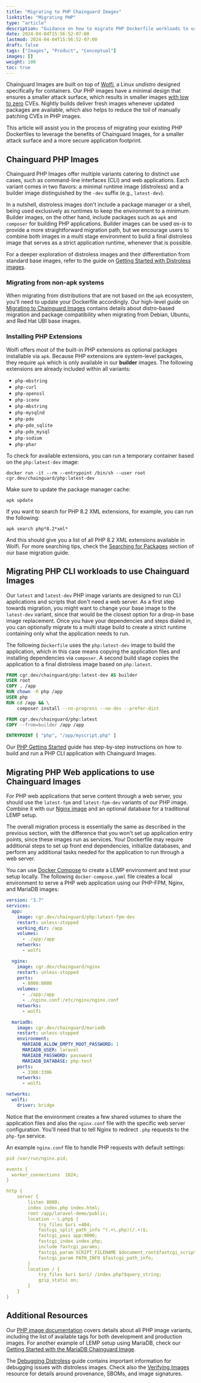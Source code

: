 ```yaml
---
title: "Migrating to PHP Chainguard Images"
linktitle: "Migrating PHP"
type: "article"
description: "Guidance on how to migrate PHP Dockerfile workloads to use Chainguard Images"
date: 2024-04-04T15:56:52-07:00
lastmod: 2024-04-04T15:56:52-07:00
draft: false
tags: ["Images", "Product", "Conceptual"]
images: []
weight: 100
toc: true
---
```


Chainguard Images are built on top of [Wolfi](/chainguard/open-source/wolfi/), a Linux _undistro_ designed specifically for containers. Our PHP images have a minimal design that ensures a smaller attack surface, which results in smaller images [with low to zero](/chainguard/chainguard-images/vuln-comparison/php/) CVEs. Nightly builds deliver fresh images whenever updated packages are available, which also helps to reduce the toil of manually patching CVEs in PHP images.

This article will assist you in the process of migrating your existing PHP Dockerfiles to leverage the benefits of Chainguard Images, for a smaller attack surface and a more secure application footprint.

## Chainguard PHP Images

Chainguard PHP Images offer multiple variants catering to distinct use cases, such as command-line interfaces (CLI) and web applications. Each variant comes in two flavors: a minimal runtime image (distroless) and a builder image distinguished by the `-dev` suffix (e.g., `latest-dev`).

In a nutshell, distroless images don't include a package manager or a shell, being used exclusively as runtimes to keep the environment to a minimum. Builder images, on the other hand, include packages such as `apk` and `composer` for building PHP applications. Builder images can be used _as-is_ to provide a more straightforward migration path, but we encourage users to combine both images in a multi stage environment to build a final distroless image that serves as a strict application runtime, whenever that is possible.

For a deeper exploration of distroless images and their differentiation from standard base images, refer to the guide on [Getting Started with Distroless images](/chainguard/chainguard-images/getting-started-distroless/).

### Migrating from non-apk systems
When migrating from distributions that are not based on the `apk` ecosystem, you'll need to update your Dockerfile accordingly. Our high-level guide on [Migrating to Chainguard Images](https://edu.chainguard.dev/chainguard/migration-guides/migrating-to-chainguard-images/) contains details about distro-based migration and package compatibility when migrating from Debian, Ubuntu, and Red Hat UBI base images.

### Installing PHP Extensions
Wolfi offers most of the built-in PHP extensions as optional packages installable via `apk`. Because PHP extensions are system-level packages, they require `apk` which is only available in our **builder** images. The following extensions are already included within all variants:

- `php-mbstring`
- `php-curl`
- `php-openssl`
- `php-iconv`
- `php-mbstring`
- `php-mysqlnd`
- `php-pdo`
- `php-pdo_sqlite`
- `php-pdo_mysql`
- `php-sodium`
- `php-phar`


To check for available extensions, you can run a temporary container based on the `php:latest-dev` image:

```shell
docker run -it --rm --entrypoint /bin/sh --user root cgr.dev/chainguard/php:latest-dev
```

Make sure to update the package manager cache:

```shell
apk update
```
If you want to search for PHP 8.2 XML extensions, for example, you can run the following:

```shell
apk search php*8.2*xml*
```
And this should give you a list of all PHP 8.2 XML extensions available in Wolfi. For more searching tips, check the [Searching for Packages](/chainguard/migration-guides/migrating-to-chainguard-images/#searching-for-packages) section of our base migration guide.

## Migrating PHP CLI workloads to use Chainguard Images
Our `latest` and `latest-dev` PHP image variants are designed to run CLI applications and scripts that don't need a web server. As a first step towards migration, you might want to change your base image to the `latest-dev` variant, since that would be the closest option for a drop-in base image replacement. Once you have your dependencies and steps dialed in, you can optionally migrate to a multi stage build to create a strict runtime containing only what the application needs to run.

The following `Dockerfile` uses the `php:latest-dev` image to build the application, which in this case means copying the application files and installing dependencies via `composer`. A second build stage copies the application to a final distroless image based on `php:latest`.

```Dockerfile
FROM cgr.dev/chainguard/php:latest-dev AS builder
USER root
COPY . /app
RUN chown -R php /app
USER php
RUN cd /app && \
    composer install --no-progress --no-dev --prefer-dist

FROM cgr.dev/chainguard/php:latest
COPY --from=builder /app /app

ENTRYPOINT [ "php", "/app/myscript.php" ]
```

Our [PHP Getting Started](/chainguard/chainguard-images/getting-started/php/) guide has step-by-step instructions on how to build and run a PHP CLI application with Chainguard Images.

## Migrating PHP Web applications to use Chainguard Images
For PHP web applications that serve content through a web server, you should use the `latest-fpm` and `latest-fpm-dev` variants of our PHP image. Combine it with our [Nginx image](/chainguard/chainguard-images/reference/nginx) and an optional database for a traditional LEMP setup.

The overall migration process is essentially the same as described in the previous section, with the difference that you won't set up application entry points, since these images run as services. Your Dockerfile may require additional steps to set up front end dependencies, initialize databases, and perform any additional tasks needed for the application to run through a web server.

You can use [Docker Compose](https://docs.docker.com/compose/) to create a LEMP environment and test your setup locally. The following `docker-compose.yaml` file creates a local environment to serve a PHP web application using our PHP-FPM, Nginx, and MariaDB images:

```yaml
version: "3.7"
services:
  app:
    image: cgr.dev/chainguard/php:latest-fpm-dev
    restart: unless-stopped
    working_dir: /app
    volumes:
      - ./app:/app
    networks:
      - wolfi

  nginx:
    image: cgr.dev/chainguard/nginx
    restart: unless-stopped
    ports:
      - 8000:8080
    volumes:
      - ./app:/app
      - ./nginx.conf:/etc/nginx/nginx.conf
    networks:
      - wolfi

  mariadb:
    image: cgr.dev/chainguard/mariadb
    restart: unless-stopped
    environment:
      MARIADB_ALLOW_EMPTY_ROOT_PASSWORD: 1
      MARIADB_USER: laravel
      MARIADB_PASSWORD: password
      MARIADB_DATABASE: php-test
    ports:
      - 3306:3306
    networks:
      - wolfi

networks:
  wolfi:
    driver: bridge

```

Notice that the environment creates a few shared volumes to share the application files and also the `nginx.conf` file with the specific web server configuration. You'll need that to tell Nginx to redirect `.php` requests to the `php-fpm` service.

An example `nginx.conf` file to handle PHP requests with default settings:

```yaml
pid /var/run/nginx.pid;

events {
  worker_connections  1024;
}

http {
    server {
        listen 8080;
        index index.php index.html;
        root /app/laravel-demo/public;
        location ~ \.php$ {
            try_files $uri =404;
            fastcgi_split_path_info ^(.+\.php)(/.+)$;
            fastcgi_pass app:9000;
            fastcgi_index index.php;
            include fastcgi_params;
            fastcgi_param SCRIPT_FILENAME $document_root$fastcgi_script_name;
            fastcgi_param PATH_INFO $fastcgi_path_info;
        }
        location / {
            try_files $uri $uri/ /index.php?$query_string;
            gzip_static on;
        }
    }
}
```

## Additional Resources

Our [PHP image documentation](/chainguard/chainguard-images/reference/php/) covers details about all PHP image variants, including the list of available tags for both development and production images. For another example of LEMP setup using MariaDB, check our [Getting Started with the MariaDB Chainguard Image](https://edu.chainguard.dev/chainguard/chainguard-images/getting-started/mariadb/).

The [Debugging Distroless](/chainguard/chainguard-images/debugging-distroless-images/) guide contains important information for debugging issues with distroless images. Check also the [Verifying Images](/chainguard/chainguard-images/verifying-chainguard-images-and-metadata-signatures-with-cosign/) resource for details around provenance, SBOMs, and image signatures.
